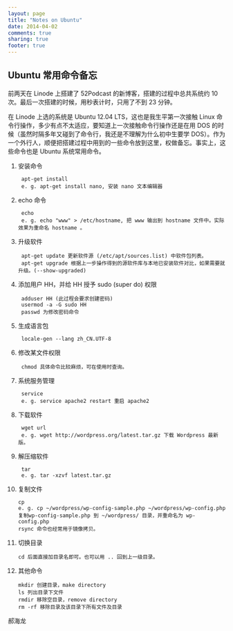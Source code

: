 ```yaml
---
layout: page
title: "Notes on Ubuntu"
date: 2014-04-02
comments: true
sharing: true
footer: true
---
```


## Ubuntu 常用命令备忘

前两天在 Linode 上搭建了 52Podcast 的新博客，搭建的过程中总共系统约 10 次。最后一次搭建的时候，用秒表计时，只用了不到 23 分钟。

在 Linode 上选的系统是 Ubuntu 12.04 LTS，这也是我生平第一次接触 Linux 命令行操作，多少有点不太适应，要知道上一次接触命令行操作还是在用 DOS 的时候（虽然时隔多年又碰到了命令行，我还是不理解为什么初中生要学 DOS）。作为一个外行人，顺便把搭建过程中用到的一些命令放到这里，权做备忘。事实上，这些命令也是 Ubuntu 系统常用命令。

1. 安装命令
	
		apt-get install
		e. g. apt-get install nano, 安装 nano 文本编辑器
		
2. echo 命令
		
		echo
		e. g. echo "www" > /etc/hostname, 把 www 输出到 hostname 文件中。实际效果为重命名 hostname 。
		
3. 升级软件
		
		apt-get update 更新软件源 (/etc/apt/sources.list) 中软件包列表。
		apt-get upgrade 根据上一步操作得到的源软件库与本地已安装软件对比，如果需要就升级。(--show-upgraded)

4. 添加用户 HH，并给 HH 授予 sudo (super do) 权限
		
		adduser HH (此过程会要求创建密码)
		usermod -a -G sudo HH
		passwd 为修改密码命令

5. 生成语言包
		
		locale-gen --lang zh_CN.UTF-8
		
6. 修改某文件权限

		chmod 具体命令比较麻烦，可在使用时查询。

7. 系统服务管理

		service
		e. g. service apache2 restart 重启 apache2
		
8. 下载软件

		wget url
		e. g. wget http://wordpress.org/latest.tar.gz 下载 Wordpress 最新版。

9. 解压缩软件

		tar
		e. g. tar -xzvf latest.tar.gz 
		
10. 复制文件

		cp
		e. g. cp ~/wordpress/wp-config-sample.php ~/wordpress/wp-config.php 复制wp-config-sample.php 到 ~/wordpress/ 目录，并重命名为 wp-config.php
		rsync 命令也经常用于镜像拷贝。
		
11. 切换目录

		cd 后面直接加目录名即可。也可以用 .. 回到上一级目录。
		
12. 其他命令

		mkdir 创建目录，make directory
		ls 列出目录下文件
		rmdir 移除空目录，remove directory
		rm -rf 移除目录及该目录下所有文件及目录

郝海龙
		

